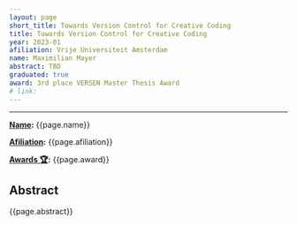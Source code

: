 ```yaml
---
layout: page
short_title: Towards Version Control for Creative Coding
title: Towards Version Control for Creative Coding
year: 2023-01
afiliation: Vrije Universiteit Amsterdam
name: Maximilian Mayer
abstract: TBD
graduated: true
award: 3rd place VERSEN Master Thesis Award
# link:
---
```


---
**[Name](#):** {{page.name}}

**[Afiliation](#):** {{page.afiliation}}

**[Awards 🏆](#):** {{page.award}}

<!-- **[Thesis](#):** [PDF]({{page.link}}){:target="_blank"} -->

## Abstract

{{page.abstract}}